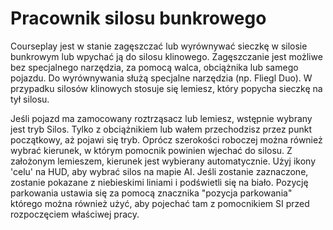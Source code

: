 # Pracownik silosu bunkrowego


Courseplay jest w stanie zagęszczać lub wyrównywać sieczkę w silosie bunkrowym lub wpychać ją do silosu klinowego.
Zagęszczanie jest możliwe bez specjalnego narzędzia, za pomocą walca, obciążnika lub samego pojazdu.
Do wyrównywania służą specjalne narzędzia (np. Fliegl Duo).
W przypadku silosów klinowych stosuje się lemiesz, który popycha sieczkę na tył silosu.



Jeśli pojazd ma zamocowany roztrząsacz lub lemiesz, wstępnie wybrany jest tryb Silos. Tylko z obciążnikiem lub wałem przechodzisz przez punkt początkowy, aż pojawi się tryb.
Oprócz szerokości roboczej można również wybrać kierunek, w którym pomocnik powinien wjechać do silosu. Z założonym lemieszem, kierunek jest wybierany automatycznie.
Użyj ikony 'celu' na HUD, aby wybrać silos na mapie AI. Jeśli zostanie zaznaczone, zostanie pokazane z niebieskimi liniami i podświetli się na biało.
Pozycję parkowania ustawia się za pomocą znacznika "pozycja parkowania" którego można również użyć, aby pojechać tam z pomocnikiem SI przed rozpoczęciem właściwej pracy.


